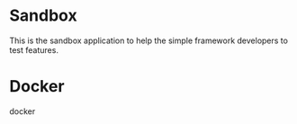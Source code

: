 # Sandbox

This is the sandbox application to help the simple framework developers to test features.



# Docker

docker 
